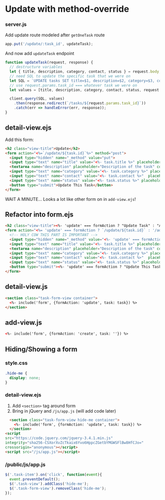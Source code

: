 # Update with method-override

### server.js
Add update route modeled after `getOneTask` route
```javascript
app.put('/update/:task_id', updateTask);
```

And now add `updateTask` endpoint
```javascript
function updateTask(request, response) {
  // destructure variables
  let { title, description, category, contact, status } = request.body;
  // need SQL to update the specific task that we were on
  let SQL = `UPDATE tasks SET title=$1, description=$2, category=$3, contact=$4, status=$5 WHERE id=$6;`;
  // use request.params.task_id === whatever task we were on
  let values = [title, description, category, contact, status, request.params.task_id];

  client.query(SQL, values)
    .then(response.redirect(`/tasks/${request.params.task_id}`))
    .catch(err => handleError(err, response));
}
```

## detail-view.ejs
Add this form:
```html
<h2 class="view-title">Update</h2>
<form action="<%=`/update/${task.id}`%>" method="post">
  <input type="hidden" name="_method" value="put">
  <input type="text" name="title" value="<%- task.title %>" placeholder="Task Name">
  <textarea name="description" placeholder="Description of the task" cols="30" rows="10"><%- task.description %></textarea>
  <input type="text" name="category" value="<%- task.category %>" placeholder="Category">
  <input type="text" name="contact" value="<%- task.contact %>"  placeholder="Contact Person">
  <input type="text" name="status" value="<%- task.status %>" placeholder="Completion Status">
  <button type="submit">Update This Task</button>
</form>
```

WAIT A MINUTE...
Looks a lot like other form on in `add-view.ejs`!

## Refactor into form.ejs

```html
<h2 class="view-title"><%- 'update' === formAction ? "Update Task" : "Add A Task" %></h2>
<form action="<%= 'update' === formAction ? `/update/${task.id}` : '/add' %>" method="post">
  <!-- HOLY COW THIS PART IS IMPORTANT -->
  <input type="hidden" name="_method" value="<%- 'update' === formAction ? 'put' : 'post' %>">
  <input type="text" name="title" value="<%- task.title %>" placeholder="Task Name">
  <textarea name="description" placeholder="Description of the task" cols="30" rows="10"><%- task.description %></textarea>
  <input type="text" name="category" value="<%- task.category %>" placeholder="Category">
  <input type="text" name="contact" value="<%- task.contact %>"  placeholder="Contact Person">
  <input type="text" name="status" value="<%- task.status %>" placeholder="Completion Status">
  <button type="submit"><%- 'update' === formAction ? "Update This Task" : "Add This Task" %></button>
</form>
```

## detail-view.js
```html
<section class="task-form-view container">
  <%- include('form', {formAction: 'update', task: task}) %>
</section>
```

## add-view.js
```html
<%- include('form', {formAction: 'create', task: ''}) %>
```

## Hiding/Showing a form

### style.css
```css
.hide-me {
  display: none;
}
```

### detail-view.ejs
1. Add `<section>` tag  around form
2. Bring in jQuery and `/js/app.js` (will add code later)

```html
  <section class="task-form-view hide-me container">
    <%- include('form', {formAction: 'update', task: task}) %>
  </section>
<script
src="https://code.jquery.com/jquery-3.4.1.min.js"
integrity="sha256-CSXorXvZcTkaix6Yvo6HppcZGetbYMGWSFlBw8HfCJo="
crossorigin="anonymous"></script>
<script src="/js/app.js"></script>
```

### /public/js/app.js
```javascript
$('.task-item').on('click', function(event){
  event.preventDefault();
  $('.task-view').addClass('hide-me');
  $('.task-form-view').removeClass('hide-me');
});
```